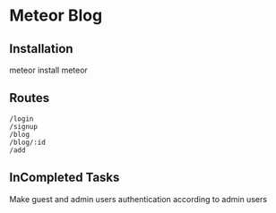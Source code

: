 # Meteor Blog


## Installation 
  meteor install
  meteor
 
 ## Routes
    /login
    /signup
    /blog
    /blog/:id
    /add  
 
 
 ## InCompleted Tasks
  Make guest and admin users 
  authentication according to admin users
 
 
